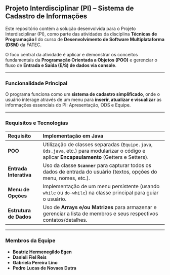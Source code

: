 ## Projeto Interdisciplinar (PI) – Sistema de Cadastro de Informações

Este repositório contém a solução desenvolvida para o Projeto Interdisciplinar (PI), como parte das atividades da disciplina **Técnicas de Programação I** do curso de **Desenvolvimento de Software Multiplataforma (DSM)** da FATEC.

O foco central da atividade é aplicar e demonstrar os conceitos fundamentais da **Programação Orientada a Objetos (POO)** e gerenciar o fluxo de **Entrada e Saída (E/S) de dados via console**.

---

### Funcionalidade Principal
O programa funciona como um **sistema de cadastro simplificado**, onde o usuário interage através de um menu para **inserir, atualizar e visualizar** as informações essenciais do PI: Apresentação, ODS e Equipe.

---

### Requisitos e Tecnologias

| Requisito | Implementação em Java |
| :--- | :--- |
| **POO** | Utilização de classes separadas (`Equipe.java`, `Ods.java`, etc.) para modularizar o código e aplicar **Encapsulamento** (Getters e Setters). |
| **Entrada Interativa** | Uso da classe **`Scanner`** para capturar todos os dados de entrada do usuário (textos, opções do menu, nomes, etc.). |
| **Menu de Opções** | Implementação de um menu persistente (usando `while` ou `do-while`) na classe principal para guiar o usuário. |
| **Estrutura de Dados** | Uso de **Arrays e/ou Matrizes** para armazenar e gerenciar a lista de membros e seus respectivos contatos/detalhes. |

---

### Membros da Equipe

* **Beatriz Hermenegildo Egen**
* **Danieli Fiel Reis**
* **Gabriela Pereira Lino**
* **Pedro Lucas de Novaes Dutra**

